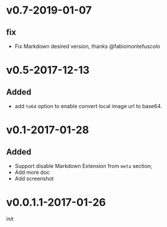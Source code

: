 # v0.7-2019-01-07

## fix

- Fix Markdown desired version, thanks @fabiomontefuscolo 


# v0.5-2017-12-13

## Added

- add `to64` option to enable convert local image url to base64.

# v0.1-2017-01-28

## Added

- Support disable Markdown Extension from `meta` section;
- Add more doc
- Add screenshot

# v0.0.1.1-2017-01-26

init